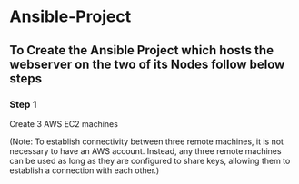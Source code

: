 # Ansible-Project

## To Create the Ansible Project which hosts the webserver on the two of its Nodes follow below steps

### Step 1

Create 3 AWS EC2 machines 

(Note: To establish connectivity between three remote machines, it is not necessary to have an AWS account. Instead, any three remote machines can be used as long as they are configured to share keys, allowing them to establish a connection with each other.)
